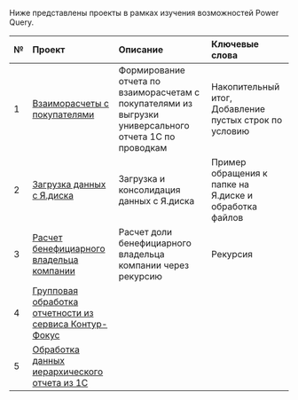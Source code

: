 Ниже представлены проекты в рамках изучения возможностей Power Query.

| **№** | **Проект** | **Описание** | **Ключевые слова** |  
|:--|:-----------|:-------------|:---------------------- |
| 1 |[Взаиморасчеты с покупателями](https://github.com/Anatoly-Kozlov/M_pet_projects/tree/7bf78b1c950f914a6f7bb888289eb60f6ae7d80d/01.%20%D0%92%D0%B5%D0%B4%D0%BE%D0%BC%D0%BE%D1%81%D1%82%D1%8C%20%D1%80%D0%B0%D1%81%D1%87%D0%B5%D1%82%D0%BE%D0%B2%20%D1%81%20%D0%BF%D0%BE%D0%BA%D1%83%D0%BF%D0%B0%D1%82%D0%B5%D0%BB%D1%8F%D0%BC%D0%B8)|Формирование отчета по взаиморасчетам с покупателями из выгрузки универсального отчета 1C по проводкам|Накопительный итог, Добавление пустых строк по условию
| 2 |[Загрузка данных с Я.диска](https://github.com/Anatoly-Kozlov/M_pet_projects/tree/c6bb73574c6206191fcef7e3176b8ff7df86a596/02.%20%D0%97%D0%B0%D0%B3%D1%80%D1%83%D0%B7%D0%BA%D0%B0%20%D0%B4%D0%B0%D0%BD%D0%BD%D1%8B%D1%85%20%D1%81%20%D0%AF.%D0%B4%D0%B8%D1%81%D0%BA%D0%B0)|Загрузка и консолидация данных с Я.диска|Пример обращения к папке на Я.диске и обработка файлов
| 3 |[Расчет бенефициарного владельца компании](https://github.com/Anatoly-Kozlov/M_pet_projects/tree/fa7c6d7c886adf203a2946ba5002f2e2bb9d4f0b/03.%20%D0%A0%D0%B0%D1%81%D1%87%D0%B5%D1%82%20%D0%B1%D0%B5%D0%BD%D0%B5%D1%84%D0%B8%D1%86%D0%B8%D0%B0%D1%80%D0%BD%D0%BE%D0%B3%D0%BE%20%D0%B2%D0%BB%D0%B0%D0%B4%D0%B5%D0%BB%D1%8C%D1%86%D0%B0%20%D0%BA%D0%BE%D0%BC%D0%BF%D0%B0%D0%BD%D0%B8%D0%B8)|Расчет доли бенефициарного владельца компании через рекурсию|Рекурсия
| 4 |[Групповая обработка отчетности из сервиса Контур-Фокус]()|  |
| 5 |[Обработка данных иерархического отчета из 1С]()|  |
